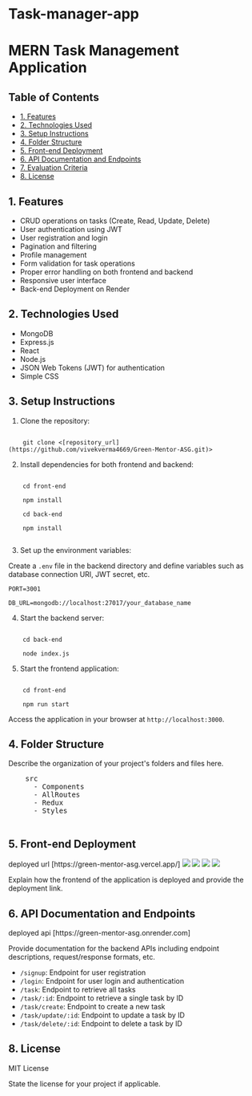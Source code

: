 # Task-manager-app
<!DOCTYPE html>
<html lang="en">
<head>
    <meta charset="UTF-8">
    <meta name="viewport" content="width=device-width, initial-scale=1.0">
<!--     <title>MERN Task Management Application</title> -->
</head>
<body>

<h1>MERN Task Management Application</h1>

<h2>Table of Contents</h2>
<ul>
    <li><a href="#features">1. Features</a></li>
    <li><a href="#technologies-used">2. Technologies Used</a></li>
    <li><a href="#setup-instructions">3. Setup Instructions</a></li>
    <li><a href="#folder-structure">4. Folder Structure</a></li>
    <li><a href="#frontend-deployment">5. Front-end Deployment</a></li>
    <li><a href="#api-documentation">6. API Documentation and Endpoints</a></li>
    <li><a href="#evaluation-criteria">7. Evaluation Criteria</a></li>
    <li><a href="#license">8. License</a></li>
</ul>

<h2 id="features">1. Features</h2>
<ul>
    <li>CRUD operations on tasks (Create, Read, Update, Delete)</li>
    <li>User authentication using JWT</li>
    <li>User registration and login</li>
    <li>Pagination and filtering</li>
    <li>Profile management</li>
    <li>Form validation for task operations</li>
    <li>Proper error handling on both frontend and backend</li>
    <li>Responsive user interface</li>
    <li>Back-end Deployment on Render</li>
</ul>

<h2 id="technologies-used">2. Technologies Used</h2>
<ul>
    <li>MongoDB</li>
    <li>Express.js</li>
    <li>React</li>
    <li>Node.js</li>
    <li>JSON Web Tokens (JWT) for authentication</li>
    <li>Simple CSS</li>
</ul>

<h2 id="setup-instructions">3. Setup Instructions</h2>
<ol>
    <li>Clone the repository:</li>
</ol>
<code>
    git clone &lt;[repository_url](https://github.com/vivekverma4669/Green-Mentor-ASG.git)&gt;
</code>
<ol start="2">
    <li>Install dependencies for both frontend and backend:</li>
</ol>
<code>
    cd front-end<br>
    npm install<br>
    cd back-end<br>
    npm install<br>
</code>
<ol start="3">
    <li>Set up the environment variables:</li>
</ol>
<p>Create a <code>.env</code> file in the backend directory and define variables such as database connection URI, JWT secret, etc.</p>
<p><code>PORT=3001</code></p>
<p><code>DB_URL=mongodb://localhost:27017/your_database_name</code></p>
<ol start="4">
    <li>Start the backend server:</li>
</ol>
<code>
    cd back-end<br>
    node index.js
</code>
<ol start="5">
    <li>Start the frontend application:</li>
</ol>
<code>
    cd front-end<br>
    npm run start
</code>
<p>Access the application in your browser at <code>http://localhost:3000</code>.</p>

<h2 id="folder-structure">4. Folder Structure</h2>
<p>Describe the organization of your project's folders and files here.
  <pre>
    src   
      - Components
      - AllRoutes
      - Redux
      - Styles
  </pre>
</p>

<h2 id="frontend-deployment">5. Front-end Deployment</h2>
 deployed url [https://green-mentor-asg.vercel.app/]
<img src="https://drive.google.com/uc?id=1bTshEBjUCMad3Dse5dXIuppHpEgPyuTz" />
<img src="https://drive.google.com/uc?id=11pmaxnrlAYDtk6yJAQqEBtWtXzo_bXMX" />
<img src="https://drive.google.com/uc?id=1YDF4Nfn-13GWiAA-b3zP1aPtYX7slPnC" />
<img src="https://drive.google.com/uc?id=14k72-H26NId86CsyKgVMX04mxspn9RFd" />


<p>Explain how the frontend of the application is deployed and provide the deployment link.</p>

<h2 id="api-documentation">6. API Documentation and Endpoints</h2>
deployed api [https://green-mentor-asg.onrender.com]
<p>Provide documentation for the backend APIs including endpoint descriptions, request/response formats, etc.</p>
<ul>
  <li><code>/signup</code>: Endpoint for user registration</li>
  <li><code>/login</code>: Endpoint for user login and authentication</li>
  <li><code>/task</code>: Endpoint to retrieve all tasks</li>
  <li><code>/task/:id</code>: Endpoint to retrieve a single task by ID</li>
  <li><code>/task/create</code>: Endpoint to create a new task</li>
  <li><code>/task/update/:id</code>: Endpoint to update a task by ID</li>
  <li><code>/task/delete/:id</code>: Endpoint to delete a task by ID</li>
</ul>

<h2 id="license">8. License</h2>
<p>MIT License</p>
<p>State the license for your project if applicable.</p>

</body>
</html>